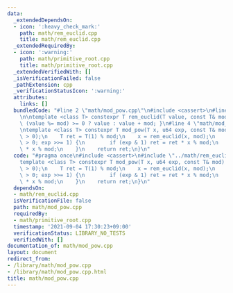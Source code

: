 ```yaml
---
data:
  _extendedDependsOn:
  - icon: ':heavy_check_mark:'
    path: math/rem_euclid.cpp
    title: math/rem_euclid.cpp
  _extendedRequiredBy:
  - icon: ':warning:'
    path: math/primitive_root.cpp
    title: math/primitive_root.cpp
  _extendedVerifiedWith: []
  _isVerificationFailed: false
  _pathExtension: cpp
  _verificationStatusIcon: ':warning:'
  attributes:
    links: []
  bundledCode: "#line 2 \"math/mod_pow.cpp\"\n#include <cassert>\n#line 2 \"math/rem_euclid.cpp\"\
    \n\ntemplate <class T> constexpr T rem_euclid(T value, const T& mod) { return\
    \ (value %= mod) >= 0 ? value : value + mod; }\n#line 4 \"math/mod_pow.cpp\"\n\
    \ntemplate <class T> constexpr T mod_pow(T x, u64 exp, const T& mod) {\n    assert(mod\
    \ > 0);\n    T ret = T(1) % mod;\n    x = rem_euclid(x, mod);\n    for (; exp\
    \ > 0; exp >>= 1) {\n        if (exp & 1) ret = ret * x % mod;\n        x = x\
    \ * x % mod;\n    }\n    return ret;\n}\n"
  code: "#pragma once\n#include <cassert>\n#include \"../math/rem_euclid.cpp\"\n\n\
    template <class T> constexpr T mod_pow(T x, u64 exp, const T& mod) {\n    assert(mod\
    \ > 0);\n    T ret = T(1) % mod;\n    x = rem_euclid(x, mod);\n    for (; exp\
    \ > 0; exp >>= 1) {\n        if (exp & 1) ret = ret * x % mod;\n        x = x\
    \ * x % mod;\n    }\n    return ret;\n}\n"
  dependsOn:
  - math/rem_euclid.cpp
  isVerificationFile: false
  path: math/mod_pow.cpp
  requiredBy:
  - math/primitive_root.cpp
  timestamp: '2021-09-04 17:30:23+09:00'
  verificationStatus: LIBRARY_NO_TESTS
  verifiedWith: []
documentation_of: math/mod_pow.cpp
layout: document
redirect_from:
- /library/math/mod_pow.cpp
- /library/math/mod_pow.cpp.html
title: math/mod_pow.cpp
---
```


